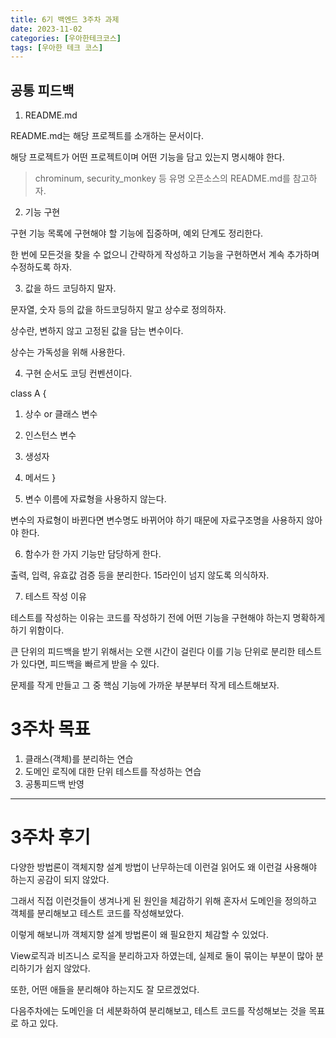 ```yaml
---
title: 6기 백엔드 3주차 과제
date: 2023-11-02
categories: [우아한테크코스]
tags: [우아한 테크 코스]    
---
```


## 공통 피드백

1. README.md

README.md는 해당 프로젝트를 소개하는 문서이다.

해당 프로젝트가 어떤 프로젝트이며 어떤 기능을 담고 있는지 명시해야 한다.

> chrominum, security_monkey 등 유명 오픈소스의 README.md를 참고하자.
2. 기능 구현

구현 기능 목록에 구현해야 할 기능에 집중하며, 예외 단계도 정리한다.

한 번에 모든것을 찾을 수 없으니 간략하게 작성하고 기능을 구현하면서 계속 추가하며 수정하도록 하자.

3. 값을 하드 코딩하지 말자.

문자열, 숫자 등의 값을 하드코딩하지 말고 상수로 정의하자.

상수란, 변하지 않고 고정된 값을 담는 변수이다.

상수는 가독성을 위해 사용한다.

4. 구현 순서도 코딩 컨벤션이다.

class A {
 1. 상수 or 클래스 변수
 2. 인스턴스 변수
 3. 생성자
 4. 메서드
}

5. 변수 이름에 자료형을 사용하지 않는다.

변수의 자료형이 바뀐다면 변수명도 바뀌어야 하기 때문에 자료구조명을 사용하지 않아야 한다.

6. 함수가 한 가지 기능만 담당하게 한다.

출력, 입력, 유효값 검증 등을 분리한다.
15라인이 넘지 않도록 의식하자.

7. 테스트 작성 이유

테스트를 작성하는 이유는 코드를 작성하기 전에 어떤 기능을 구현해야 하는지 명확하게 하기 위함이다.

큰 단위의 피드백을 받기 위해서는 오랜 시간이 걸린다 이를 기능 단위로 분리한 테스트가 있다면, 피드백을 빠르게 받을 수 있다.

문제를 작게 만들고 그 중 핵심 기능에 가까운 부분부터 작게 테스트해보자.

# 3주차 목표

1. 클래스(객체)를 분리하는 연습
2. 도메인 로직에 대한 단위 테스트를 작성하는 연습
3. 공통피드백 반영

___

# 3주차 후기

다양한 방법론이 객체지향 설계 방법이 난무하는데 이런걸 읽어도 왜 이런걸 사용해야 하는지 공감이 되지 않았다.

그래서 직접 이런것들이 생겨나게 된 원인을 체감하기 위해 혼자서
도메인을 정의하고 객체를 분리해보고 테스트 코드를 작성해보았다.

이렇게 해보니까 객체지향 설계 방법론이 왜 필요한지 체감할 수 있었다.

View로직과 비즈니스 로직을 분리하고자 하였는데, 실제로 둘이 묶이는 부분이 많아 분리하기가 쉽지 않았다.

또한, 어떤 애들을 분리해야 하는지도 잘 모르겠었다.

다음주차에는 도메인을 더 세분화하여 분리해보고, 테스트 코드를 작성해보는 것을 목표로 하고 있다.


